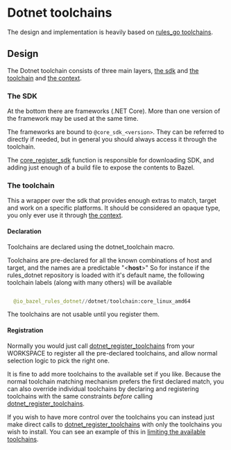 # Dotnet toolchains

The design and implementation is heavily based on 
[rules_go toolchains](https://github.com/bazelbuild/rules_go/blob/master/go/toolchains.rst).


## Design

The Dotnet toolchain consists of three main layers, [the sdk](#the-sdk) and [the toolchain](#the-toolchain)
and [the context](api.md#dotnetcontextinfo).

### The SDK

At the bottom there are frameworks (.NET Core). More than one version of the
framework may be used at the same time.

The frameworks are bound to ``@core_sdk_<version>``.
They can be referred to directly if needed, but in general you should always access it through the toolchain.

The [core_register_sdk](api.md#core_register_sdk) function is
responsible for downloading SDK, and adding just enough of a build file to expose the 
contents to Bazel.


### The toolchain

This a wrapper over the sdk that provides enough extras to match, target and work on a specific
platforms. It should be considered an opaque type, you only ever use it through [the context](api.md#dotnetcontextinfo).

#### Declaration

Toolchains are declared using the dotnet_toolchain macro.

Toolchains are pre-declared for all the known combinations of host and target, and the names
are a predictable
"<**host**>"
So for instance if the rules_dotnet repository is loaded with
it's default name, the following toolchain labels (along with many others) will be available

  ```python

    @io_bazel_rules_dotnet//dotnet/toolchain:core_linux_amd64
  ```
  
The toolchains are not usable until you register them.

#### Registration

Normally you would just call [dotnet_register_toolchains](api.md#dotnet_register_toolchains) from your WORKSPACE 
to register all the pre-declared toolchains, and allow normal selection logic to pick the right one.

It is fine to add more toolchains to the available set if you like. Because the normal
toolchain matching mechanism prefers the first declared match, you can also override individual
toolchains by declaring and registering toolchains with the same constraints *before* calling
[dotnet_register_toolchains](api.md#dotnet_register_toolchains).

If you wish to have more control over the toolchains you can instead just make direct
calls to [dotnet_register_toolchains](api.md#dotnet_register_toolchains) with only the toolchains you 
wish to install. You can see an
example of this in [limiting the available toolchains](https://docs.bazel.build/versions/master/toolchains.html#toolchain-resolution>).

